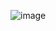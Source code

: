 ![image](https://user-images.githubusercontent.com/94245015/144356431-235fadc4-e3ed-40cf-9bba-1cedb5d17083.png)

